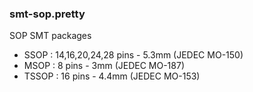 ### smt-sop.pretty ###

SOP SMT packages

* SSOP : 14,16,20,24,28 pins - 5.3mm (JEDEC MO-150)
* MSOP : 8 pins - 3mm (JEDEC MO-187)
* TSSOP : 16 pins - 4.4mm (JEDEC MO-153) 
